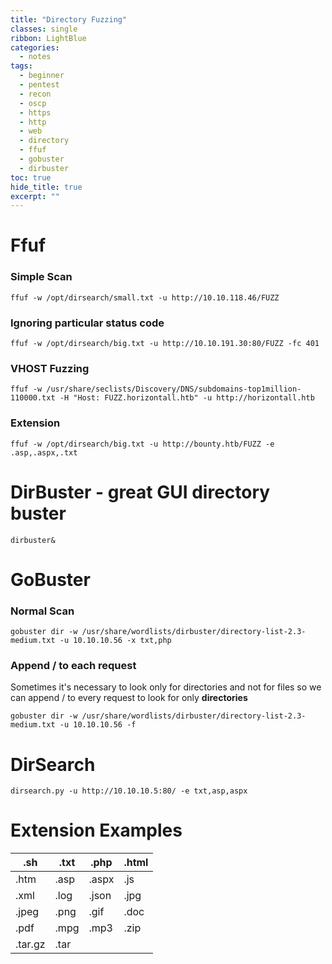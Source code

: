 ```yaml
---
title: "Directory Fuzzing"
classes: single
ribbon: LightBlue
categories:
  - notes
tags:
  - beginner
  - pentest
  - recon
  - oscp
  - https
  - http
  - web
  - directory
  - ffuf
  - gobuster
  - dirbuster
toc: true
hide_title: true
excerpt: ""
---
```


# Ffuf

### Simple Scan

```
ffuf -w /opt/dirsearch/small.txt -u http://10.10.118.46/FUZZ
```

### Ignoring particular status code

```
ffuf -w /opt/dirsearch/big.txt -u http://10.10.191.30:80/FUZZ -fc 401
```

### VHOST Fuzzing

```
ffuf -w /usr/share/seclists/Discovery/DNS/subdomains-top1million-110000.txt -H "Host: FUZZ.horizontall.htb" -u http://horizontall.htb
```

### Extension

```
ffuf -w /opt/dirsearch/big.txt -u http://bounty.htb/FUZZ -e .asp,.aspx,.txt
```

# DirBuster - great GUI directory buster

```
dirbuster&
```

# GoBuster

### Normal Scan

```
gobuster dir -w /usr/share/wordlists/dirbuster/directory-list-2.3-medium.txt -u 10.10.10.56 -x txt,php
```

### Append / to each request

Sometimes it's necessary to look only for directories and not for files so we can append / to every request to look for only **directories**

```
gobuster dir -w /usr/share/wordlists/dirbuster/directory-list-2.3-medium.txt -u 10.10.10.56 -f
```

# DirSearch

```
dirsearch.py -u http://10.10.10.5:80/ -e txt,asp,aspx
```

# Extension Examples

| .sh     | .txt | .php  | .html |
| ------- | ---- | ----- | ----- |
| .htm    | .asp | .aspx | .js   |
| .xml    | .log | .json | .jpg  |
| .jpeg   | .png | .gif  | .doc  |
| .pdf    | .mpg | .mp3  | .zip  |
| .tar.gz | .tar |       |       |
